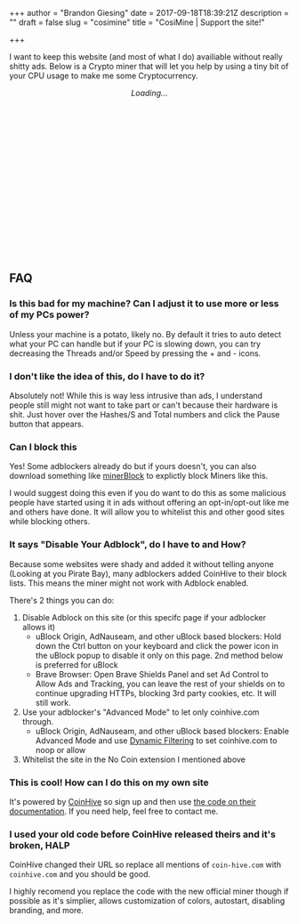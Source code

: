 +++
author = "Brandon Giesing"
date = 2017-09-18T18:39:21Z
description = ""
draft = false
slug = "cosimine"
title = "CosiMine | Support the site!"

+++

I want to keep this website (and most of what I do) availiable without really
shitty ads. Below is a Crypto miner that will let you help by using a tiny bit
of your CPU usage to make me some Cryptocurrency.

<center><script src="https://authedmine.com/lib/simple-ui.min.js" async defer></script>
<div class="coinhive-miner" 
	style="width: 100%; height: 300px"
	data-key="UB0lonLFJXV0T5HYTiTcqgEJhcI9cxKW"
   data-autostart="true"
   data-whitelabel="true"
   data-background="#001"
   data-text="#fff"
   data-graph="#ed008c"
   data-action="#fff000">
	<em>Loading...</em>
</div></center>

## FAQ

### Is this bad for my machine? Can I adjust it to use more or less of my PCs power?

Unless your machine is a potato, likely no. By default it tries to auto detect
what your PC can handle but if your PC is slowing down, you can try decreasing
the Threads and/or Speed by pressing the +  and -  icons.

### I don't like the idea of this, do I have to do it?

Absolutely not! While this is way less intrusive than ads, I understand people still might not want to take
part or can't because their hardware is shit. Just hover over the Hashes/S and
Total numbers and click the Pause button that appears.

### Can I block this

Yes! Some adblockers already do but if yours doesn't, you can also download
something like [minerBlock][minerblock] to explictly block Miners like this.

I would suggest doing this even if you do want to do this as some malicious
people have started using it in ads without offering an opt-in/opt-out like me
and others have done. It will allow you to whitelist this and other good sites
while blocking others.

### It says "Disable Your Adblock", do I have to and How?

Because some websites were shady and added it without telling anyone (Looking at
you Pirate Bay), many adblockers added CoinHive to their block lists. This means
the miner might not work with Adblock enabled.

There's 2 things you can do:

1. Disable Adblock on this site (or this specifc page if your adblocker allows
   it)
    * uBlock Origin, AdNauseam, and other uBlock based blockers: Hold down the
    Ctrl  button on your keyboard and click the power icon in the uBlock popup
    to disable it only on this page. 2nd method below is preferred for uBlock
    * Brave Browser: Open Brave Shields Panel and set Ad Control to Allow Ads
      and Tracking, you can leave the rest of your shields on to continue
      upgrading HTTPs, blocking 3rd party cookies, etc. It will still work.
2. Use your adblocker's "Advanced Mode" to let only coinhive.com  through.
    * uBlock Origin, AdNauseam, and other uBlock based blockers: Enable Advanced
    Mode and use [Dynamic Filtering][dynamic-filtering] to set coinhive.com  to
    noop or allow
3. Whitelist the site in the No Coin extension I mentioned above

### This is cool! How can I do this on my own site

It's powered by [CoinHive][coinhive] so sign up and then use [the code on their
documentation][docs]. If you need help, feel free to contact me.

### I used your old code before CoinHive released theirs and it's broken, HALP

CoinHive changed their URL so replace all mentions of `coin-hive.com` with
`coinhive.com` and you should be good.

I highly recomend you replace the code with the new official miner though if
possible as it's simplier, allows customization of colors, autostart, disabling
branding, and more.

[minerblock]: https://chrome.google.com/webstore/detail/minerblock/emikbbbebcdfohonlaifafnoanocnebl
[dynamic-filtering]: https://github.com/gorhill/uBlock/wiki/Dynamic-filtering:-quick-guide
[coinhive]: https://coinhive.com
[docs]: https://coinhive.com/documentation/simple-ui
